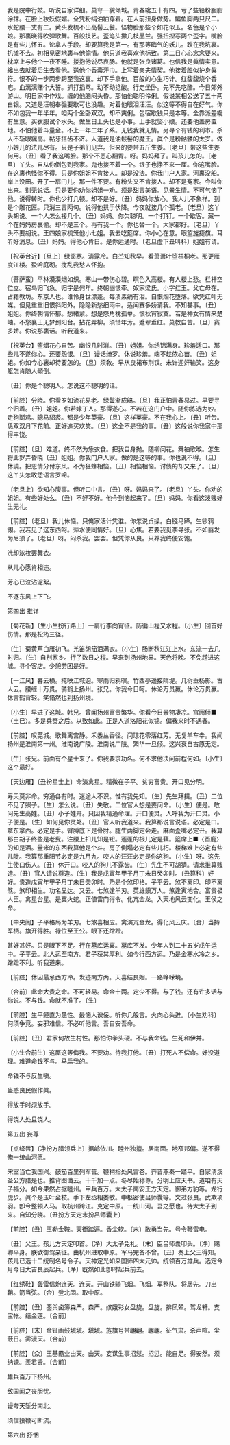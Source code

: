 <!-- { "loadSidebar": true } -->
我是院中行妓。听说自家详细。莫夸一貌倾城。靑春纔五十有四。亏了些铅粉胭脂涂抹。在脸上妆妖假媚。全凭粉绢油紬穿着。在人前扭身做势。鳊鱼脚两只尺二。水蛇腰一丈有二。黄头发梳不出高髻云鬟。怪物脸那些个如花似玉。名色是个小娘。那裏晓得吹弹歌舞。百般技艺。歪笔头撇几枝墨兰。强扭揑写两个歪字。嘴脸是有些儿怀五。论拿人手段。却要算我是第一。有那等晦气的妖儿。跌在我坑裏。扒摊不去。初相见密地裏与他偷情。他只道我喜欢他标致。第二日心心念念要来。枕席上与他个一夜不睡。搂抱他说尽衷肠。他就是张良诸葛。也信我是眞情实意。纔出去就着后生去看他。送他个香囊汗巾。上写着亲夫情契。他接着胜似护身眞符。恨不的一步两步跨至我这裏。却下手拿他。百般的心生巧计。红馥馥烧个香疤。血漓漓赌个大誓。抓打搯骂。动不动捻酸。行走坐卧。先不先吃醋。今日郊外游山。明日家中作戏。缠的他脑闷头昏。那怕他聪明伶俐。假说某相公送了五十两白银。又道是汪朝奉强要歇可也没趣。对着他眼泪汪汪。似这等不得自在好气。你不如包我一年半年。咱两个坐卧双双。却不爽俐。包宿歇钱只是本等。全靠派差纔有生意。买衣服试个水头。做生日上头也是小事。上手就娶小娘。还要他盖房置地。不怕他着斗量金。不上一年二年了系。无钱我就无情。另寻个有钱的利市。杀人不斩眼纔高。黏牙搭齿不济。人道我是油鬏髻的魔王。眞个是粉骷髅的太岁。做小娘儿的法儿尽有。只是子弟们见弃。但来的要带五斤生姜。〔老旦〕带这些生姜何用。〔丑〕看了我这嘴脸。那个不恶心翻胃。呀。妈妈拜了。叫孩儿怎的。〔老旦〕丫头。自从你倒包到我家。鬼也接不着一个。银子也挣不来一厘。你这嘴脸。在这裏也怪你不得。只是你姐姐不肯接人。却是没法。你我门户人家。河裏没船。岸上没田。开了一扇门儿。那一件不要。有粉头又不肯接人。却不是寃家。今叫你出来。别无说话。只是要你劝你姐姐一劝。须是甜言美语。见景生情。不可气恼了他。说得转时。你也少打几顿。却不是好。〔丑〕妈妈你放心。我人儿不象样。到是个雕花匠。只消三言两句。说得他拱手伏降。今夜就接几个孤老。〔老旦〕这丫头胡说。一个人怎么接几个。〔丑〕妈妈。你欠聪明。一个打钉。一个歇客。藏一个在妈妈房裏偷。却不是三个。再有我一个。你也替一个。大家都好。〔老旦〕丫头不要胡说。王四娘家梳笼他小七姐。我去吃筵席。你小心在意。眼望旌捷旗。耳听好消息。〔丑〕妈妈。得他心肯日。是你运通时。〔老旦虚下丑叫科〕姐姐有请。 

【祝英台近】〔旦上〕绿窗寒。淸露冷。白苎知秋早。看萧萧叶堕梧桐老。那更雁度江楼。蛩吟庭砌。搅乱我愁人怀抱。

〔菩萨蛮〕平林漠漠烟如织。寒山一带伤心碧。暝色入高楼。有人楼上愁。栏杆空伫立。宿鸟归飞急。归字是何年。终朝幽恨牵。奴家梁氏。小字红玉。父亡母在。占籍教坊。东京人也。谁怜身世漂蓬。每渍素绡有泪。自恨烟花堕落。欲凭红叶无媒。但见重重旧恨斜阳外。隐隐新愁细雨中。适闻赛多娇请我。不知甚事。〔丑〕姐姐。你终朝情怀郁。愁緖萦。想是怨角枕孤单。恨秋宵寂寞。若是神女有情来楚岫。不愁襄王无梦到阳台。拈花弄柳。须惜年芳。蹙翠垂红。莫教自苦。〔旦〕赛多娇。你说那裏话。听我道来。 

【祝英台】堕烟花心自苦。幽恨几时消。〔丑〕姐姐。你绣锦满身。珍羞适口。那些儿不遂你心。还要怨恨。〔旦〕谩话绮罗。休说珍羞。端不趁侬心苗。〔丑〕姐姐。你如今心裏却待要怎的。〔旦〕须敎。早从良裙布荆钗。未许迎奸输笑。这身躯怎肯随人顚倒。

〔丑〕你是个聪明人。怎说这不聪明的话。 

【前腔】分晓。你看岁如流花易老。绿鬓渐成皜。〔旦〕我正怕靑春易过。早要寻个归着。〔丑〕姐姐。你若嫁丁人。那得遂心。不若在这门户中。随你拣选为妙。走狗鬬鸡。骢马貂裘。都是少年英豪。〔旦〕这样英豪。不在我心上。〔丑〕听吿。恁双双月下花前。正好追买欢笑。〔旦〕这全不是我的事。〔丑〕这般说你我家中那得丰饶。

【前腔】〔旦〕难道。终不然为恁衣食。把我自身抛。随柳问花。舞袖歌喉。怎生将此罗弄昏晓〔丑〕姐姐。你我门户人家。做的是这等的事。你也说不得。〔旦〕休譊。把恩情分付东风。不为狂蜂相恼。〔丑〕相恼相恼。讨债的却又来了。〔旦〕这丫头怎敢恁语言罗唣。

〔老旦上〕欲知心腹事。但听口中言。〔丑〕呀。妈妈来了。〔老旦〕丫头。你劝的姐姐。有些好处么。〔丑〕不好不好。他今到恼起来了。〔旦〕妈妈。你看这泼贱好生无礼。 

【前腔】〔老旦〕我儿休恼。只俺家活计凭谁。你怎说贞操。白镪马蹄。生钞鸦翎。我若见了这东西呵。萍水便同情好。〔旦〕心焦。若要我觅李寻张。不如翦发为尼须了。〔老旦〕呀。闷杀我。罢罢。但凭你从良。只养我终便安饱。

洗却浓妆罢舞衣。

从儿心愿肯相违。

芳心已泣沾泥絮。

不逐东风上下飞。 

第四出
推详

【菊花新】〔生小生扮行路上〕一肩行李向宵征。历徧山程又水程。〔小生〕回首好伤情。那是松筠三径。

〔生〕菊黄芦白雁初飞。羌笛胡笳泪满衣。〔小生〕肠断秋江江上水。东流一去几时归。〔生〕自别家乡。行了数日之程。早来到扬州地界。天色将晚。不免趱进这城。寻个客店。少憩劳困是好。 

【一江风】暮云横。掩映江城逈。寒雨归鸦暝。竹西亭遥接隋堤。几树垂杨影。古人云。腰缠十万贯。骑鹤上扬州。张兄。你我今日呵。休论万贯赢。休论万贯赢。休言鹤背轻。笑翛然也到扬州境。

〔小生〕早进了这城。韩兄。曾闻扬州富贵繁华。你看今日景物凄凉。宫阙倾■〈土巳〉。多是兵燹之后。以致如此。正是人道洛阳花似锦。偏我来时不遇春。 

【前腔】叹芜城。歌舞离宫静。禾黍丛香径。问琼花零落红芳。无复羊车幸。我闻扬州是淮南第一州。淮南说广陵。淮南说广陵。繁华一旦倾。这兴衰自古原无定。

〔生〕张兄。前面有个星士来了。你我要求功名。何不求他决问前程何如。〔小生〕这个最好。 

【天边雁】〔丑扮星士上〕命演禽星。精微在子平。贫穷富贵。开口见分明。

寿夭莫非命。穷通各有时。迷途人不识。惟有我先知。〔生〕先生拜揖。〔丑〕二位不见了照子。〔生〕怎么说。〔丑〕失敬。二位官人想是要问命。〔小生〕便是。敢问先生高姓。〔丑〕小子姓开。只因我精通命理。开口便灵。人呼我为开口灵。小子便是。〔生〕如何见你灵处。〔丑〕官人听我道来。我算那说言说语。必定是口。拿东拿西。必定是手。臂膊底下是骨肘。腿生两脚定会走。麻面歪嘴必定丑。我算那白胡子终些是老叟。注腰上扣儿知是钮。莲蓬的根儿定是藕。筵席上■〈酉鹿〉的知是酒。量米的东西我算他是个斗。房子倒塌必定有些儿朽。楼梯难上必定有些儿陡。我算那重阳节必定是九月九。咬人的汪汪必定是你这狗。〔小生〕呀。这先生使口伤人。〔丑〕休开口。咬人的狗儿不露齿。〔生〕先生不可胡猜。请求推算贱造。〔丑〕官人请说尊造。〔生〕我是戊寅年甲子月丁未日癸卯时。〔丑算科〕好好。贵造戊寅年甲子月丁未日癸卯时。乃是个煞印格。子平云。煞不离印。印不离煞。煞印相生。功名显达。又云。七煞逢羊刃。英雄鎭万人。煞逢寅地合。富贵极人臣。禽星台星。是翼火蛇。正値雷门得令。化亢金龙。入天地风云变化。王侯之命。 

【中央闹】子平格局为羊刃。七煞喜相应。禽演亢金龙。得化风云庆。〔合〕当持军柄。旗开得胜。禄位至王公。眼下还蹭蹬。

甚好甚好。只是眼下不足。行在墓库运裏。墓库不发。少年人到二十五岁戊午运中。子平云。北人运至南方。君子获其厚利。如今行西方运。乃是金寒水冷之乡。蹭蹬不利。听我道来。 

【前腔】休囚最忌西方冷。发迹南方丙。天喜结良姻。一路峥嵘境。

〔合前〕此命大贵之命。不可轻易。命金十两。定少不得。与了钱。还有许多话与你说。不与钱。命就不准了。〔生〕 

【前腔】生平鲠直为愚性。最恼人谀佞。听你几般言。火向心头迸。〔小生劝科〕何须争竞。妄邪难信。不必听他言。吾自安吾命。

【前腔】〔丑〕君家何故生村性。那怕你拳头硬。不与我命钱。生死和伊并。

〔小生合前生〕这厮这等侮我。不要劝。待我打他。〔丑〕打死人不偿命。好没道理。难道命钱不与。马扁我的。 

命钱不与反生嗔。

蛊惑良民假作眞。

得放手时须放手。

得饶人处且饶人。 

第五出
妄尊

【点绛唇】〔净扮方腊领兵上〕据岭依川。睦州独擅。居南面。地窄邦偏。遂不得俺一统山河愿。

宋室当亡我国兴。鼓笳百里列军营。鞭稍指处风雷卷。齐晋燕秦一踏平。自家淸溪圣公方腊是也。推背图谶云。十千加一点。冬尽始称尊。分明上应天书。道咱有天子福分。如今果然占据睦州。甲兵百万。大太子南安王方天定。御弟方豹等。龙行虎步。眞个是玉叶金枝。手下左丞相娄敏。中枢密使吕师囊等。文过张良。武欺项羽。卽今整顿人马。取杭州跨江。克定中原。一统山河。吾之愿也。待大太子到来。自知分晓。〔丑扮方天定末扮吕师囊上〕 

【前腔】〔丑〕玉勒金鞍。天街踏遍。香尘软。〔末〕敢勇当先。号令鞭雷电。

〔丑〕父王。孩儿方天定叩首。〔净〕大太子免礼。〔末〕臣吕师囊叩头。〔净〕赐卿平身。朕欲御驾亲征。由杭州进取中原。军马完备不曾。〔丑〕奏上父王得知。孩儿已选十二统制名号令子。天神定光如来国师四大元帅。统领百万雄兵。选定今月今日大吉良辰起兵。〔净〕旣然如此卽时起兵前去。 

【红绣鞋】轰雷信炮连天。连天。开山铁骑飞烟。飞烟。军整队。将居先。刀出鞘。箭当弦。〔合〕登北固。取中原。

【前腔】〔丑〕銮舆卤簿森严。森严。嫔娥彩女盘旋。盘旋。排凤辇。驾龙轩。支宝帐。结金莲。〔合前〕 

【前腔】〔末〕金钲画鼓塡塡。塡塡。旌旗号带翩翩。翩翩。征气肃。杀声喧。尘蔽日。雾漫天。〔合前〕 

【前腔】〔众〕王基霸业由天。由天。妄谋生事招愆。招愆。能自足。得安然。须纳谏。羡君贤。〔合前〕 

雄兵百万下扬州。

敌国闻之丧胆忧。

谩夸天堑分南北。

须信投鞭可断流。 

第六出
抒悃

